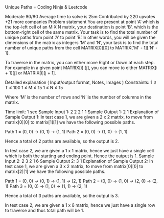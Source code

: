 Unique Paths = Coding Ninja  & Leetcode

Moderate
80/80
Average time to solve is 25m
Contributed by
220 upvotes
+21 more companies
Problem statement
You are present at point ‘A’ which is the top-left cell of an M X N matrix, your destination is point ‘B’, which is the bottom-right cell of the same matrix. Your task is to find the total number of unique paths from point ‘A’ to point ‘B’.In other words, you will be given the dimensions of the matrix as integers ‘M’ and ‘N’, your task is to find the total number of unique paths from the cell MATRIX[0][0] to MATRIX['M' - 1]['N' - 1].

To traverse in the matrix, you can either move Right or Down at each step. For example in a given point MATRIX[i] [j], you can move to either MATRIX[i + 1][j] or MATRIX[i][j + 1].

Detailed explanation ( Input/output format, Notes, Images )
Constraints:
1 ≤ T ≤ 100
1 ≤ M ≤ 15
1 ≤ N ≤ 15

Where ‘M’ is the number of rows and ‘N’ is the number of columns in the matrix. 

Time limit: 1 sec
Sample Input 1:
2
2 2
1 1
Sample Output 1:
2
1
Explanation of Sample Output 1:
In test case 1, we are given a 2 x 2 matrix, to move from matrix[0][0] to matrix[1][1] we have the following possible paths.

Path 1 = (0, 0) -> (0, 1) -> (1, 1)
Path 2 = (0, 0) -> (1, 0) -> (1, 1)

Hence a total of 2 paths are available, so the output is 2.

In test case 2, we are given a 1 x 1 matrix, hence we just have a single cell which is both the starting and ending point. Hence the output is 1.
Sample Input 2:
2
3 2
1 6
Sample Output 2:
3
1
Explanation of Sample Output 2:
In test case 1, we are given a 3 x 2 matrix, to move from matrix[0][0] to matrix[2][1] we have the following possible paths.

Path 1 = (0, 0) -> (0, 1) -> (1, 1) -> (2, 1)
Path 2 = (0, 0) -> (1, 0) -> (2, 0) -> (2, 1)
Path 3 =  (0, 0) -> (1, 0) -> (1, 1) -> (2, 1)

Hence a total of 3 paths are available, so the output is 3.

In test case 2, we are given a 1 x 6 matrix, hence we just have a single row to traverse and thus total path will be 1.